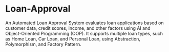 # Loan-Approval
An Automated Loan Approval System evaluates loan applications based on customer data, credit scores, income, and other factors using AI and Object-Oriented Programming (OOP). It supports multiple loan types, such as Home Loan, Car Loan, and Personal Loan, using Abstraction, Polymorphism, and Factory Pattern.
